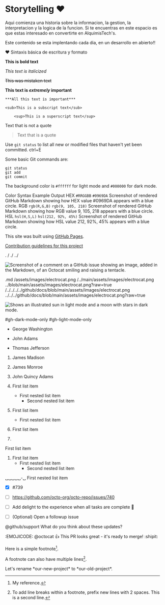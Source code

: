 # Storytelling ♥️

Aqui comienza una historia sobre la informacion, la gestion, la interpretacion y la logica de la funcion.
Si te encuentras en este espacio es que estas interesado en convertirte en AlquimisTech's.

Este contenido se esta implentando cada dia, en un desarrollo en abierto!!

♥️
Sintaxis básica de escritura y formato

**This is bold text**

*This text is italicized*

~~This was mistaken text~~

**This text is _extremely_ important**

	***All this text is important***
  
  	<sub>This is a subscript text</sub>
    
    	<sup>This is a superscript text</sup>
      
 Text that is not a quote

> Text that is a quote

Use `git status` to list all new or modified files that haven't yet been committed. ctrl+E

Some basic Git commands are:
```
git status
git add
git commit
```

The background color is `#ffffff` for light mode and `#000000` for dark mode.


Color	Syntax	Example	Output
HEX	`#RRGGBB`	`#0969DA`	Screenshot of rendered GitHub Markdown showing how HEX value #0969DA appears with a blue circle.
RGB	`rgb(R,G,B)`	`rgb(9, 105, 218)`	Screenshot of rendered GitHub Markdown showing how RGB value 9, 105, 218 appears with a blue circle.
HSL	`hsl(H,S,L)`	`hsl(212, 92%, 45%)`	Screenshot of rendered GitHub Markdown showing how HSL value 212, 92%, 45% appears with a blue circle.

This site was built using [GitHub Pages](https://pages.github.com/).

[Contribution guidelines for this project](docs/CONTRIBUTING.md)

. /
./
../

![Screenshot of a comment on a GitHub issue showing an image, added in the Markdown, of an Octocat smiling and raising a tentacle.](https://myoctocat.com/assets/images/base-octocat.svg)


.md
/assets/images/electrocat.png
/../main/assets/images/electrocat.png
../blob/main/assets/images/electrocat.png?raw=true
/../../../../github/docs/blob/main/assets/images/electrocat.png
../../../github/docs/blob/main/assets/images/electrocat.png?raw=true


<picture>
  <source media="(prefers-color-scheme: dark)" srcset="https://user-images.githubusercontent.com/25423296/163456776-7f95b81a-f1ed-45f7-b7ab-8fa810d529fa.png">
  <source media="(prefers-color-scheme: light)" srcset="https://user-images.githubusercontent.com/25423296/163456779-a8556205-d0a5-45e2-ac17-42d089e3c3f8.png">
  <img alt="Shows an illustrated sun in light mode and a moon with stars in dark mode." src="https://user-images.githubusercontent.com/25423296/163456779-a8556205-d0a5-45e2-ac17-42d089e3c3f8.png">
</picture>

#gh-dark-mode-only
#gh-light-mode-only

- George Washington
* John Adams
+ Thomas Jefferson

1. James Madison
2. James Monroe
3. John Quincy Adams

1. First list item
   - First nested list item
     - Second nested list item

1.   First list item
     - First nested list item

100. First list item
100. 
First list item

1.   First list item
     - First nested list item
       - Second nested list item

␣␣␣␣␣-␣
First nested list item


- [x] #739
- [ ] https://github.com/octo-org/octo-repo/issues/740
- [ ] Add delight to the experience when all tasks are complete :tada:

- [ ] \(Optional) Open a followup issue

@github/support What do you think about these updates?

:EMOJICODE:
@octocat :+1: This PR looks great - it's ready to merge! :shipit:


Here is a simple footnote[^1].

A footnote can also have multiple lines[^2].

[^1]: My reference.
[^2]: To add line breaks within a footnote, prefix new lines with 2 spaces.
  This is a second line.
  
  <!-- This content will not appear in the rendered Markdown -->
  
  Let's rename \*our-new-project\* to \*our-old-project\*.
  
  
  



